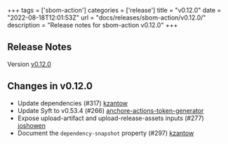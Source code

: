 +++
tags = ['sbom-action']
categories = ['release']
title = "v0.12.0"
date = "2022-08-18T12:01:53Z"
url = "docs/releases/sbom-action/v0.12.0/"
description = "Release notes for sbom-action v0.12.0"
+++

## Release Notes

Version [v0.12.0](https://github.com/anchore/sbom-action/releases/tag/v0.12.0)

## Changes in v0.12.0

- Update dependencies (#317) [kzantow](https://github.com/kzantow)
- Update Syft to v0.53.4 (#266) [anchore-actions-token-generator](https://github.com/anchore-actions-token-generator)
- Expose upload-artifact and upload-release-assets inputs (#277) [joshowen](https://github.com/joshowen)
- Document the `dependency-snapshot` property (#297) [kzantow](https://github.com/kzantow)
